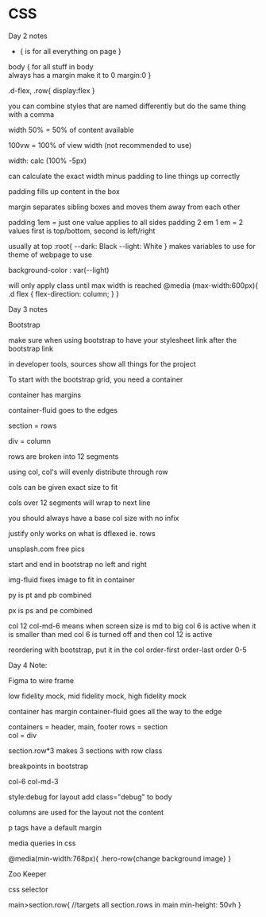 # CSS

Day 2 notes

* {
    is for all everything on page
}

body {
 for all stuff in body   
 always has a margin make it to 0
 margin:0
}

.d-flex,
.row{
display:flex
}

you can combine styles that are named differently but do the same thing with a comma

width 50% = 50% of content available

100vw = 100% of view width (not recommended to use)

width: calc (100% -5px)

can calculate the exact width minus padding to line things up correctly

padding fills up content in the box

margin separates sibling boxes and moves them away from each other


padding 1em  = just one value applies to all sides
padding 2 em 1 em  = 2 values first is top/bottom, second is left/right

usually at top
:root{ 
    --dark: Black
    --light: White
}
makes variables to use for theme of webpage to use

background-color : var(--light)

will only apply class until max width is reached
@media (max-width:600px){
.d flex {
    flex-direction: column;
}
}

Day 3 notes

Bootstrap

make sure when using bootstrap to have your stylesheet link after the bootstrap link

in developer tools, sources show all things for the project


To start with the bootstrap grid, you need a container

container has margins

container-fluid goes to the edges

section = rows

div = column

rows are broken into 12 segments

using col, col's will evenly distribute through row

cols can be given exact size to fit

cols over 12 segments will wrap to next line

you should always have a base col size with no infix 

justify only works on what is dflexed ie. rows

unsplash.com free pics 

start and end in bootstrap no left and right

img-fluid fixes image to fit in container

py is pt and pb combined

px is ps and pe combined

col 12 col-md-6
means when screen size is md to big col 6 is active
when it is smaller than med col 6 is turned off and then col 12 is active

reordering with bootstrap, put it in the col
order-first
order-last
order 0-5


Day 4 Note:

Figma to wire frame

low fidelity mock, mid fidelity mock, high fidelity mock

container has margin
container-fluid goes all the way to the edge

containers = header, main, footer
rows = section  
col = div

section.row*3 makes 3 sections with row class

breakpoints in bootstrap

col-6 col-md-3

style:debug for layout 
add class="debug" to body

columns are used for the layout not the content

p tags have a default margin

media queries in css

@media(min-width:768px){
    .hero-row{change background image}
}


Zoo Keeper

css selector 

main>section.row{   //targets all section.rows in main
min-height: 50vh
}

